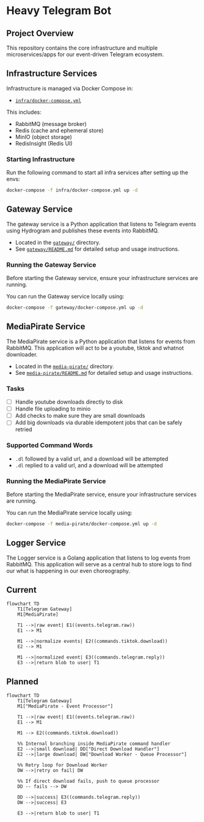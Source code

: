 # Heavy Telegram Bot

## Project Overview

This repository contains the core infrastructure and multiple microservices/apps for our event-driven Telegram ecosystem.

## Infrastructure Services

Infrastructure is managed via Docker Compose in:

- [`infra/docker-compose.yml`](./infra/docker-compose.infra.yml)

This includes:

- RabbitMQ (message broker)
- Redis (cache and ephemeral store)
- MinIO (object storage)
- RedisInsight (Redis UI)

### Starting Infrastructure

Run the following command to start all infra services after setting up the envs:

```bash
docker-compose -f infra/docker-compose.yml up -d
```

## Gateway Service

The gateway service is a Python application that listens to Telegram events using Hydrogram and publishes these events into RabbitMQ.

- Located in the [`gateway/`](./gateway) directory.
- See [`gateway/README.md`](./gateway/README.md) for detailed setup and usage instructions.

### Running the Gateway Service

Before starting the Gateway service, ensure your infrastructure services are running.

You can run the Gateway service locally using:

```bash
docker-compose -f gateway/docker-compose.yml up -d
```

## MediaPirate Service

The MediaPirate service is a Python application that listens for events from RabbitMQ. This application will act to be a youtube, tiktok and whatnot downloader.

- Located in the [`media-pirate/`](./media-pirate) directory.
- See [`media-pirate/README.md`](./media-pirate/README.md) for detailed setup and usage instructions.

### Tasks

- [ ] Handle youtube downloads directly to disk
- [ ] Handle file uploading to minio
- [ ] Add checks to make sure they are small downloads
- [ ] Add big downloads via durable idempotent jobs that can be safely retried

### Supported Command Words

- `.dl` followed by a valid url, and a download will be attempted
- `.dl` replied to a valid url, and a download will be attempted

### Running the MediaPirate Service

Before starting the MediaPirate service, ensure your infrastructure services are running.

You can run the MediaPirate service locally using:

```bash
docker-compose -f media-pirate/docker-compose.yml up -d
```

## Logger Service

The Logger service is a Golang application that listens to log events from RabbitMQ. This application will serve as a central hub to store logs to find our what is happening in our even choreography.

## Current

```mermaid
flowchart TD
    T1[Telegram Gateway]
    M1[MediaPirate]

    T1 -->|raw event| E1((events.telegram.raw))
    E1 --> M1

    M1 -->|normalize events| E2((commands.tiktok.download))
    E2 --> M1

    M1 -->|normalized event| E3((commands.telegram.reply))
    E3 -->|return blob to user| T1
```

## Planned

```mermaid
flowchart TD
    T1[Telegram Gateway]
    M1["MediaPirate - Event Processor"]

    T1 -->|raw event| E1((events.telegram.raw))
    E1 --> M1

    M1 --> E2((commands.tiktok.download))

    %% Internal branching inside MediaPirate command handler
    E2 -->|small download| DD["Direct Download Handler"]
    E2 -->|large download| DW["Download Worker - Queue Processor"]

    %% Retry loop for Download Worker
    DW -->|retry on fail| DW

    %% If direct download fails, push to queue processor
    DD -- fails --> DW

    DD -->|success| E3((commands.telegram.reply))
    DW -->|success| E3

    E3 -->|return blob to user| T1
```
